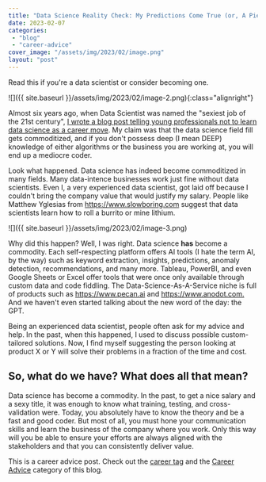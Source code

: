 ```yaml
---
title: "Data Science Reality Check: My Predictions Come True (or, A Piece of Advice to Young Data Scientists)"
date: 2023-02-07
categories: 
 - "blog"
 - "career-advice"
cover_image: "/assets/img/2023/02/image.png"
layout: "post"
---
```


Read this if you're a data scientist or consider becoming one.

![]({{ site.baseurl }}/assets/img/2023/02/image-2.png){:class="alignright"}

Almost six years ago, when Data Scientist was named the "sexiest job of the 21st century", [I wrote a blog post telling young professionals not to learn data science as a career move](https://gorelik.net/2017/05/29/dont-study-data-science/). My claim was that the data science field fill gets commoditized, and if you don't possess deep (I mean DEEP) knowledge of either algorithms or the business you are working at, you will end up a mediocre coder.

Look what happened. Data science has indeed become commoditized in many fields. Many data-intence businesses work just fine without data scientists. Even I, a very experienced data scientist, got laid off because I couldn't bring the company value that would justify my salary. People like Matthew Yglesias from <https://www.slowboring.com> suggest that data scientists learn how to roll a burrito or mine lithium.

![]({{ site.baseurl }}/assets/img/2023/02/image-3.png)

Why did this happen? Well, I was right. Data science **has** become a commodity. Each self-respecting platform offers AI tools (I hate the term AI, by the way) such as keyword extraction, insights, predictions, anomaly detection, recommendations, and many more. Tableau, PowerBI, and even Google Sheets or Excel offer tools that were once only available through custom data and code fiddling. The Data-Science-As-A-Service niche is full of products such as <https://www.pecan.ai> and <https://www.anodot.com.> And we haven't even started talking about the new word of the day: the GPT.

Being an experienced data scientist, people often ask for my advice and help. In the past, when this happened, I used to discuss possible custom-tailored solutions. Now, I find myself suggesting the person looking at product X or Y will solve their problems in a fraction of the time and cost. 

## So, what do we have? What does all that mean?

Data science has become a commodity. In the past, to get a nice salary and a sexy title, it was enough to know what training, testing, and cross-validation were. Today, you absolutely have to know the theory and be a fast and good coder. But most of all, you must hone your communication skills and learn the business of the company where you work. Only this way will you be able to ensure your efforts are always aligned with the stakeholders and that you can consistently deliver value.

This is a career advice post. Check out the [career tag](https://gorelik.net/tag/career/) and the [Career Advice](https://gorelik.net/category/career-advice/) category of this blog.
